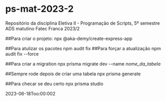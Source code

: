# ps-mat-2023-2
Repositório da disciplina Eletiva II - Programação de Scripts, 5º semestre ADS matutino Fatec Franca 2023/2

##Para criar o projeto:
    npx @aka-demy/create-express-app

##Para atulizar os pacotes
    npm audit fix
##Para forçar a atualização
    npm audit fix --force

##Para criar a migration
    npx prisma migrate dev --name _nome_da_tabela_

##Sempre rode depois de criar uma tabela
    npx prisma generate

##Para checar se deu certo
    npx prisma studio

2023-06-18Too:00:002
##
